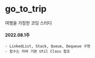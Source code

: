 # go_to_trip
여행을 가장한 코딩 스터디

#### 2022.08.1주
    - LinkedList, Stack, Queue, Dequeue 구현
    - 함수는 자바 기본 Util Class 참조